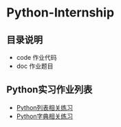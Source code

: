 # Python-Internship

## 目录说明
- code 作业代码
- doc 作业题目

## Python实习作业列表
- [Python列表相关练习](doc/Python列表相关练习.md)
- [Python字典相关练习](doc/Python字典相关练习.md)